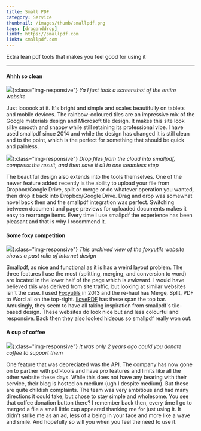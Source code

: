 ```yaml
---
title: Small PDF
category: Service
thumbnail: /images/thumb/smallpdf.png
tags: [draganddrop]
linkf: https://smallpdf.com
linkt: smallpdf.com
---
```


Extra lean pdf tools that makes you feel good for using it

---

#### Ahhh so clean

![]({{site.baseurl}}/images/q117/smallpdf-1.png){:class="img-responsive"}
*Ya I just took a screenshot of the entire website*

Just loooook at it. It's bright and simple and scales beautifully on tablets and mobile devices. The rainbow-coloured tiles are an impressive mix of the Google materials design and Microsoft tile design. It makes this site look silky smooth and snappy while still retaining its professional vibe. I have used smallpdf since 2014 and while the design has changed it is still clean and to the point, which is the perfect for something that should be quick and painless.

![]({{site.baseurl}}/images/q117/smallpdf-2.png){:class="img-responsive"}
*Drop files from the cloud into smallpdf, compress the result, and then save it all in one seamless step*

The beautiful design also extends into the tools themselves. One of the newer feature added recently is the ability to upload your file from Dropbox/Google Drive, split or merge or do whatever operation you wanted, then drop it back into Dropbox/Google Drive. Drag and drop was somewhat novel back then and the smallpdf integration was perfect. Switching between document and page previews for uploaded documents makes it easy to rearrange items. Every time I use smallpdf the experience has been pleasant and that is why I recommend it.

#### Some foxy competition

![]({{site.baseurl}}/images/q117/smallpdf-3.png){:class="img-responsive"}
*This archived view of the foxyutils website shows a past relic of internet design*


Smallpdf, as nice and functional as it is has a weird layout problem. The three features I use the most (splitting, merging, and conversion to word) are located in the lower half of the page which is awkward. I would have believed this was derived from site traffic, but looking at similar websites isn't the case. I used [Foxyutils](https://foxyutils.com/) in 2013 and the re-haul has Merge, Split, PDF to Word all on the top-right. [IlovePDF](http://www.ilovepdf.com/) has these span the top bar. Amusingly, they seem to have all taking inspiration from smallpdf's tile-based design. These websites do look nice but and less colourful and responsive. Back then they also looked hideous so smallpdf really won out.

#### A cup of coffee

![]({{site.baseurl}}/images/q117/smallpdf-4.png){:class="img-responsive"}
*It was only 2 years ago could you donate coffee to support them*

One feature that was depreciated was the API. The company has now gone on to partner with pdf-tools and have pro features and limits like all the other website these days. While this does not have any bearing with their service, their blog is hosted on medium (ugh I despite medium). But these are quite childish complaints. The team was very ambitious and had many directions it could take, but chose to stay simple and wholesome. You see that coffee donation button there? I remember back then, every time I go to merged a file a small little cup appeared thanking me for just using it. It didn't strike me as an ad, less of a being in your face and more like a wave and smile. And hopefully so will you when you feel the need to use it.
